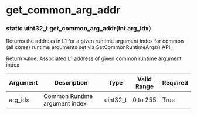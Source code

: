 # get_common_arg_addr

### static uint32_t get_common_arg_addr(int arg_idx)

Returns the address in L1 for a given runtime argument index for common (all cores) runtime arguments set via SetCommonRuntimeArgs() API.

Return value: Associated L1 address of given common runtime argument index

| Argument      | Description                   | Type      | Valid Range      | Required       |
|---------------|-------------------------------|-----------|------------------|----------------|
| arg_idx       | Common Runtime argument index | uint32_t  | 0 to 255         | True           |

